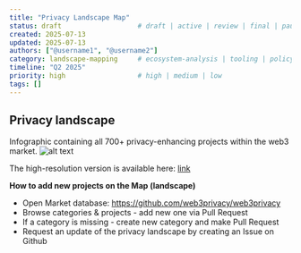 ```yaml
---
title: "Privacy Landscape Map"
status: draft                   # draft | active | review | final | paused
created: 2025-07-13
updated: 2025-07-13
authors: ["@username1", "@username2"]
category: landscape-mapping     # ecosystem-analysis | tooling | policy | market-research | landscape-mapping | use-case-analysis
timeline: "Q2 2025"
priority: high                  # high | medium | low
tags: []
---
```



## Privacy landscape
Infographic containing all 700+ privacy-enhancing projects within the web3 market.
![alt text](https://github.com/web3privacy/research/blob/main/Privacy%20market/Infographics/Privacy%20x%20web3%20landscape%20(june%202024).png)

The high-resolution version is available here: [link](https://github.com/web3privacy/research/blob/main/Privacy%20market/Infographics/)

**How to add new projects on the Map (landscape)**
- Open Market database: https://github.com/web3privacy/web3privacy
- Browse categories & projects - add new one via Pull Request
- If a category is missing - create new category and make Pull Request
- Request an update of the privacy landscape by creating an Issue on Github
